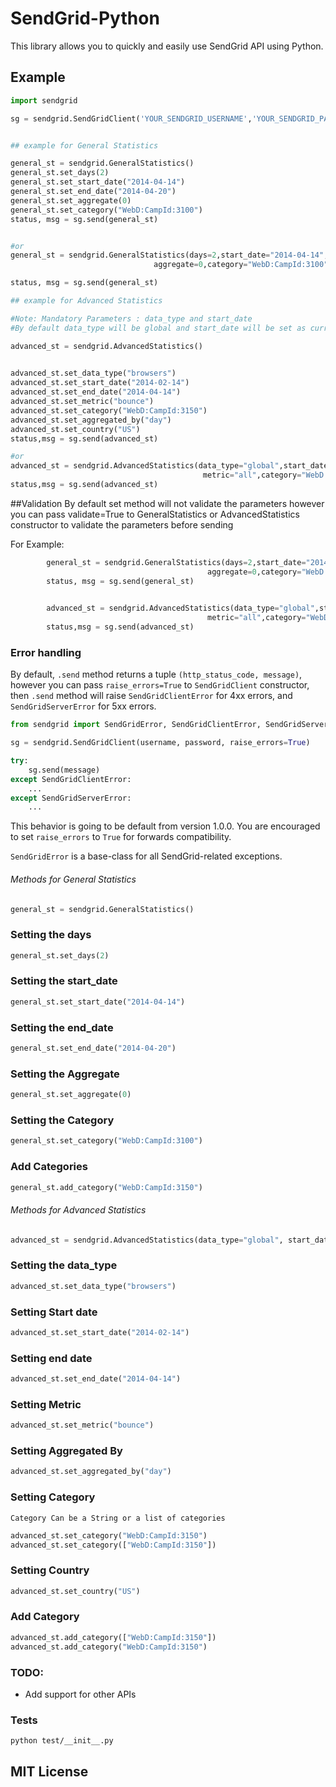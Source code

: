 # SendGrid-Python #
This library allows you to quickly and easily use SendGrid API using Python.


## Example

```python
import sendgrid

sg = sendgrid.SendGridClient('YOUR_SENDGRID_USERNAME','YOUR_SENDGRID_PASSWORD',endpoint="/api/stats.get.json")


## example for General Statistics

general_st = sendgrid.GeneralStatistics()
general_st.set_days(2)
general_st.set_start_date("2014-04-14")
general_st.set_end_date("2014-04-20")
general_st.set_aggregate(0)
general_st.set_category("WebD:CampId:3100")
status, msg = sg.send(general_st)


#or
general_st = sendgrid.GeneralStatistics(days=2,start_date="2014-04-14",end_date="2014-04-20",
                                aggregate=0,category="WebD:CampId:3100")

status, msg = sg.send(general_st)

## example for Advanced Statistics

#Note: Mandatory Parameters : data_type and start_date
#By default data_type will be global and start_date will be set as current date

advanced_st = sendgrid.AdvancedStatistics()
    

advanced_st.set_data_type("browsers")
advanced_st.set_start_date("2014-02-14")
advanced_st.set_end_date("2014-04-14")
advanced_st.set_metric("bounce")
advanced_st.set_category("WebD:CampId:3150")
advanced_st.set_aggregated_by("day")
advanced_st.set_country("US")
status,msg = sg.send(advanced_st)

#or
advanced_st = sendgrid.AdvancedStatistics(data_type="global",start_date="2014-04-13",validate=True,end_date="2014-04-17",
                                           metric="all",category="WebD:CampId:3100",aggregated_by="day",country="US")
status,msg = sg.send(advanced_st)

```
##Validation 
By default set method will not validate the parameters
however you can pass validate=True to GeneralStatistics or AdvancedStatistics
constructor to validate the parameters before sending

For Example:
```python
        general_st = sendgrid.GeneralStatistics(days=2,start_date="2014-04-14",end_date="2014-04-20",
                                            aggregate=0,category="WebD:CampId:3100",validate=True)
        status, msg = sg.send(general_st)
        

        advanced_st = sendgrid.AdvancedStatistics(data_type="global",start_date="2014-04-13",validate=True,end_date="2014-04-17",
                                            metric="all",category="WebD:CampId:3100")
        status,msg = sg.send(advanced_st)
```




### Error handling

By default, `.send` method returns a tuple `(http_status_code, message)`,
however you can pass `raise_errors=True` to `SendGridClient` constructor,
then `.send` method will raise `SendGridClientError` for 4xx errors,
and `SendGridServerError` for 5xx errors.

```python
from sendgrid import SendGridError, SendGridClientError, SendGridServerError

sg = sendgrid.SendGridClient(username, password, raise_errors=True)

try:
    sg.send(message)
except SendGridClientError:
    ...
except SendGridServerError:
    ...
```

This behavior is going to be default from version 1.0.0. You are
encouraged to set `raise_errors` to `True` for forwards compatibility.

`SendGridError` is a base-class for all SendGrid-related exceptions.

###### Methods for General Statistics

```python
general_st = sendgrid.GeneralStatistics()
```
### Setting the days
```python
general_st.set_days(2)
```

### Setting the start_date
```python
general_st.set_start_date("2014-04-14")
```

### Setting the end_date
```python
general_st.set_end_date("2014-04-20")
```

### Setting the Aggregate
```python
general_st.set_aggregate(0)
```

### Setting the Category 
```python
general_st.set_category("WebD:CampId:3100")
```


### Add Categories
```python
general_st.add_category("WebD:CampId:3150")
```



###### Methods for Advanced Statistics

```python
advanced_st = sendgrid.AdvancedStatistics(data_type="global", start_date="2014-04-14")
```

### Setting the data_type
```python
advanced_st.set_data_type("browsers")
```

### Setting Start date
```python
advanced_st.set_start_date("2014-02-14")
```

### Setting end date
```python
advanced_st.set_end_date("2014-04-14")
```

### Setting Metric
```python
advanced_st.set_metric("bounce")
```

### Setting Aggregated By
```python
advanced_st.set_aggregated_by("day")
```

### Setting Category
    Category Can be a String or a list of categories
```python
advanced_st.set_category("WebD:CampId:3150")
advanced_st.set_category(["WebD:CampId:3150"])
```

### Setting Country
```python
advanced_st.set_country("US")
```


### Add Category
```python
advanced_st.add_category(["WebD:CampId:3150"])
advanced_st.add_category("WebD:CampId:3150")
```





### TODO:

* Add support for other APIs 

### Tests

```bash
python test/__init__.py
```

## MIT License

